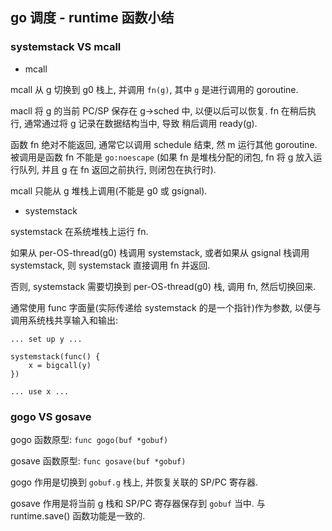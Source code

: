 ## go 调度 - runtime 函数小结

### systemstack VS mcall

- mcall

mcall 从 g 切换到 g0 栈上, 并调用 `fn(g)`, 其中 `g` 是进行调用的 goroutine. 

macll 将 g 的当前 PC/SP 保存在 g->sched 中, 以便以后可以恢复. fn 在稍后执行, 通常通过将 g 记录在数据结构当中, 导致
稍后调用 ready(g).

函数 fn 绝对不能返回, 通常它以调用 schedule 结束, 然 m 运行其他 goroutine. 被调用是函数 fn 不能是 `go:noescape`
(如果 fn 是堆栈分配的闭包, fn 将 g 放入运行队列, 并且 g 在 fn 返回之前执行, 则闭包在执行时).

mcall 只能从 g 堆栈上调用(不能是 g0 或 gsignal). 

- systemstack

systemstack 在系统堆栈上运行 fn. 

如果从 per-OS-thread(g0) 栈调用 systemstack, 或者如果从 gsignal 栈调用 systemstack, 则 systemstack 直接调用
fn 并返回.

否则, systemstack 需要切换到 per-OS-thread(g0) 栈, 调用 fn, 然后切换回来.

通常使用 func 字面量(实际传递给 systemstack 的是一个指针)作为参数, 以便与调用系统栈共享输入和输出:

```cgo
... set up y ...

systemstack(func() {
    x = bigcall(y)
})

... use x ...
```

### gogo VS gosave

gogo 函数原型: `func gogo(buf *gobuf)`

gosave 函数原型: `func gosave(buf *gobuf)`

gogo 作用是切换到 `gobuf.g` 栈上, 并恢复关联的 SP/PC 寄存器.

gosave 作用是将当前 g 栈和 SP/PC 寄存器保存到 `gobuf` 当中. 与 runtime.save() 函数功能是一致的.

